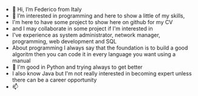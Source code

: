 - 👋 Hi, I’m Federico from Italy 
- 👀 I’m interested in programming and here to show a little of my skills,
- I'm here to have some project to show here on github for my CV
- and I may collaborate in some project if I'm interested in
- I've experience as system administrator, network manager, programming, web development and SQL
- About programming I always say that the foundation is to build a good algoritm then you can code it in every language you want using a manual
- 💞️ I'm good in Python and trying always to get better
- I also know Java but I'm not really interested in becoming expert unless there can be a career opportunity
- 📫 

<!---
FedVis/FedVis is a ✨ special ✨ repository because its `README.md` (this file) appears on your GitHub profile.
You can click the Preview link to take a look at your changes.
--->

